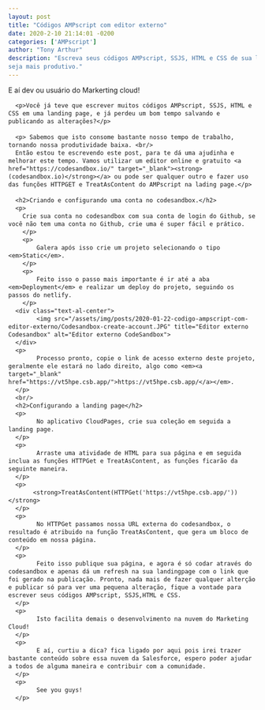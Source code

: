 ```yaml
---
layout: post
title: "Códigos AMPscript com editor externo"
date: 2020-2-10 21:14:01 -0200
categories: ['AMPscript']
author: "Tony Arthur"
description: "Escreva seus códigos AMPscript, SSJS, HTML e CSS de sua landing page em um editor externo e 
seja mais produtivo."
---
```


<div>
      <p>E aí dev ou usuário do Markerting cloud!</p> 
      
      <p>Você já teve que escrever muitos códigos AMPscript, SSJS, HTML e CSS em uma landing page, e já perdeu um bom tempo salvando e publicando as alterações?</p>

      <p> Sabemos que isto consome bastante nosso tempo de trabalho, tornando nossa produtividade baixa. <br/>
      Então estou te escrevendo este post, para te dá uma ajudinha e melhorar este tempo. Vamos utilizar um editor online e gratuito <a href="https://codesandbox.io/" target="_blank"><strong>(codesandbox.io)</strong></a> ou pode ser qualquer outro e fazer uso das funções HTTPGET e TreatAsContent do AMPscript na lading page.</p>

      <h2>Criando e configurando uma conta no codesandbox.</h2>
      <p>
        Crie sua conta no codesandbox com sua conta de login do Github, se você não tem uma conta no Github, crie uma é super fácil e prático. 
        </p>
        <p>
            Galera após isso crie um projeto selecionando o tipo <em>Static</em>. 
        </p>
        <p>
            Feito isso o passo mais importante é ir até a aba <em>Deployment</em> e realizar um deploy do projeto, seguindo os passos do netlify. 
        </p>
      <div class="text-al-center">
            <img src="/assets/img/posts/2020-01-22-codigo-ampscript-com-editor-externo/Codesandbox-create-account.JPG" title="Editor externo Codesandbox" alt="Editor externo CodeSandbox">
      </div>
      <p>
            Processo pronto, copie o link de acesso externo deste projeto, geralmente ele estará no lado direito, algo como <em><a target="_blank" href="https://vt5hpe.csb.app/">https://vt5hpe.csb.app/</a></em>.
      </p>
      <br/>
      <h2>Configurando a landing page</h2>
      <p>
            No aplicativo CloudPages, crie sua coleção em seguida a landing page.
      </p>
      <p>
            Arraste uma atividade de HTML para sua página e em seguida inclua as funções HTTPGet e TreatAsContent, as funções ficarão da seguinte maneira. 
      </p>
      <p>
           <strong>TreatAsContent(HTTPGet('https://vt5hpe.csb.app/'))</strong>
      </p>
      <p>
            No HTTPGet passamos nossa URL externa do codesandbox, o resultado é atribuido na função TreatAsContent, que gera um bloco de conteúdo em nossa página.
      </p>
      <p>
            Feito isso publique sua página, e agora é só codar através do codesandbox e apenas dá um refresh na sua landingpage com o link que foi gerado na publicação. Pronto, nada mais de fazer qualquer alterção e publicar só para ver uma pequena alteração, fique a vontade para escrever seus códigos AMPscript, SSJS,HTML e CSS.
      </p>
      <p>
            Isto facilita demais o desenvolvimento na nuvem do Marketing Cloud!
      </p>
      <p>
            E aí, curtiu a dica? fica ligado por aqui pois irei trazer bastante conteúdo sobre essa nuvem da Salesforce, espero poder ajudar a todos de alguma maneira e contribuir com a comunidade. 
      </p>
      <p>
            See you guys!
      </p>
</div>
  